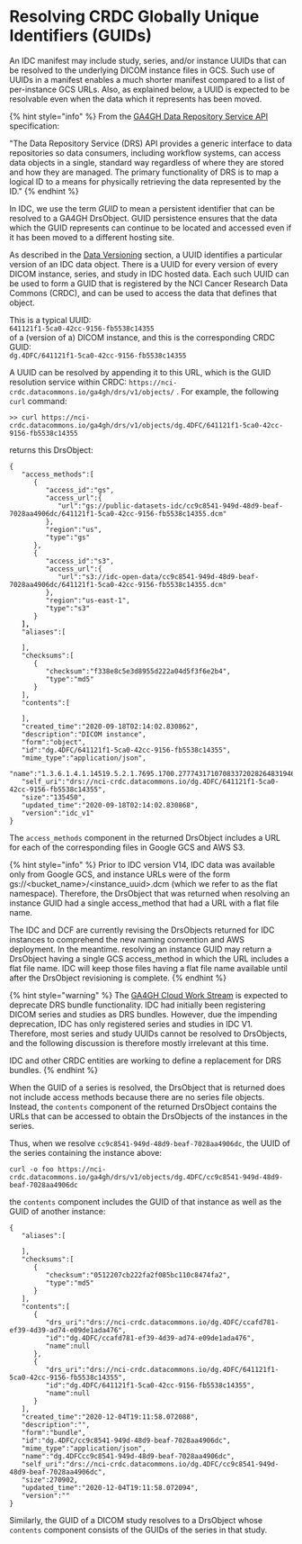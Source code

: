 # Resolving CRDC Globally Unique Identifiers (GUIDs)

An IDC manifest may include study, series, and/or instance UUIDs that can be resolved to the underlying DICOM instance files in GCS. Such use of UUIDs in a manifest enables a much shorter manifest compared to a list of per-instance GCS URLs. Also, as explained below, a UUID is expected to be resolvable even when the data which it represents has been moved.

{% hint style="info" %}
From the [GA4GH Data Repository Service API](https://ga4gh.github.io/data-repository-service-schemas/preview/release/drs-1.0.0/docs/#\_introduction) specification:

"The Data Repository Service (DRS) API provides a generic interface to data repositories so data consumers, including workflow systems, can access data objects in a single, standard way regardless of where they are stored and how they are managed. The primary functionality of DRS is to map a logical ID to a means for physically retrieving the data represented by the ID."
{% endhint %}

In IDC, we use the term _GUID_ to mean a persistent identifier that can be resolved to a GA4GH DrsObject. GUID persistence ensures that the data which the GUID represents can continue to be located and accessed even if it has been moved to a different hosting site.

As described in the [Data Versioning](../data-versioning.md) section, a UUID identifies a particular version of an IDC data object. There is a UUID for every version of every DICOM instance, series, and study in IDC hosted data. Each such UUID can be used to form a GUID that is registered by the NCI Cancer Research Data Commons (CRDC), and can be used to access the data that defines that object.

This is a typical UUID:\
`641121f1-5ca0-42cc-9156-fb5538c14355`\
of a (version of a) DICOM instance, and this is the corresponding CRDC GUID:\
`dg.4DFC/641121f1-5ca0-42cc-9156-fb5538c14355`

A UUID can be resolved by appending it to this URL, which is the GUID resolution service within CRDC: `https://nci-crdc.datacommons.io/ga4gh/drs/v1/objects/` . For example, the following `curl` command:

`>> curl https://nci-crdc.datacommons.io/ga4gh/drs/v1/objects/dg.4DFC/641121f1-5ca0-42cc-9156-fb5538c14355`

returns this DrsObject:

<pre><code>{
   "access_methods":[
      {
         "access_id":"gs",
         "access_url":{
            "url":"gs://public-datasets-idc/cc9c8541-949d-48d9-beaf-7028aa4906dc/641121f1-5ca0-42cc-9156-fb5538c14355.dcm"
         },
         "region":"us",
         "type":"gs"
      },
      {
         "access_id":"s3",
         "access_url":{
            "url":"s3://idc-open-data/cc9c8541-949d-48d9-beaf-7028aa4906dc/641121f1-5ca0-42cc-9156-fb5538c14355.dcm"
         },
         "region":"us-east-1",
         "type":"s3"
      }
<strong>   ],
</strong>   "aliases":[

   ],
   "checksums":[
      {
         "checksum":"f338e8c5e3d8955d222a04d5f3f6e2b4",
         "type":"md5"
      }
   ],
   "contents":[

   ],
   "created_time":"2020-09-18T02:14:02.830862",
   "description":"DICOM instance",
   "form":"object",
   "id":"dg.4DFC/641121f1-5ca0-42cc-9156-fb5538c14355",
   "mime_type":"application/json",
   "name":"1.3.6.1.4.1.14519.5.2.1.7695.1700.277743171070833720282648319465",
   "self_uri":"drs://nci-crdc.datacommons.io/dg.4DFC/641121f1-5ca0-42cc-9156-fb5538c14355",
   "size":"135450",
   "updated_time":"2020-09-18T02:14:02.830868",
   "version":"idc_v1"
}
</code></pre>

The `access_methods` component in the returned DrsObject includes a URL for each of the corresponding files in Google GCS and AWS S3.

{% hint style="info" %}
Prior to IDC version V14, IDC data was  available only from Google GCS, and instance URLs were of the form gs://\<bucket\_name>/\<instance\_uuid>.dcm (which we refer to as the flat namespace). Therefore, the DrsObject that was returned when resolving an instance GUID had a single access\_method that had a URL with a flat file name.

The IDC and DCF are currently revising the DrsObjects returned for IDC instances to comprehend the new naming convention and AWS deployment. In the meantime. resolving an instance GUID may return a DrsObject having a single GCS access\_method in which the URL includes a flat file name. IDC will keep those files having a flat file name available until after the DrsObject revisioning is complete.
{% endhint %}

{% hint style="warning" %}
The [GA4GH Cloud Work Stream](https://www.ga4gh.org/work\_stream/cloud/) is expected to deprecate DRS bundle functionality. IDC had initially been registering DICOM series and studies as DRS bundles. However, due the impending deprecation, IDC has only registered series and studies in IDC V1. Therefore, most series and study UUIDs cannot be resolved to DrsObjects, and the following discussion is therefore mostly irrelevant at this time.

IDC and other CRDC entities are working to define a replacement for DRS bundles.
{% endhint %}

When the GUID of a series is resolved, the DrsObject that is returned does not include access methods because there are no series file objects. Instead, the `contents` component of the returned DrsObject contains the URLs that can be accessed to obtain the DrsObjects of the instances in the series.

Thus, when we resolve `cc9c8541-949d-48d9-beaf-7028aa4906dc`, the UUID of the series containing the instance above:

`curl -o foo https://nci-crdc.datacommons.io/ga4gh/drs/v1/objects/dg.4DFC/cc9c8541-949d-48d9-beaf-7028aa4906dc`

the `contents` component includes the GUID of that instance as well as the GUID of another instance:

```
{
   "aliases":[

   ],
   "checksums":[
      {
         "checksum":"0512207cb222fa2f085bc110c8474fa2",
         "type":"md5"
      }
   ],
   "contents":[
      {
         "drs_uri":"drs://nci-crdc.datacommons.io/dg.4DFC/ccafd781-ef39-4d39-ad74-e09de1ada476",
         "id":"dg.4DFC/ccafd781-ef39-4d39-ad74-e09de1ada476",
         "name":null
      },
      {
         "drs_uri":"drs://nci-crdc.datacommons.io/dg.4DFC/641121f1-5ca0-42cc-9156-fb5538c14355",
         "id":"dg.4DFC/641121f1-5ca0-42cc-9156-fb5538c14355",
         "name":null
      }
   ],
   "created_time":"2020-12-04T19:11:58.072088",
   "description":"",
   "form":"bundle",
   "id":"dg.4DFC/cc9c8541-949d-48d9-beaf-7028aa4906dc",
   "mime_type":"application/json",
   "name":"dg.4DFCcc9c8541-949d-48d9-beaf-7028aa4906dc",
   "self_uri":"drs://nci-crdc.datacommons.io/dg.4DFC/cc9c8541-949d-48d9-beaf-7028aa4906dc",
   "size":270902,
   "updated_time":"2020-12-04T19:11:58.072094",
   "version":""
}
```

Similarly, the GUID of a DICOM study resolves to a DrsObject whose `contents` component consists of the GUIDs of the series in that study.
